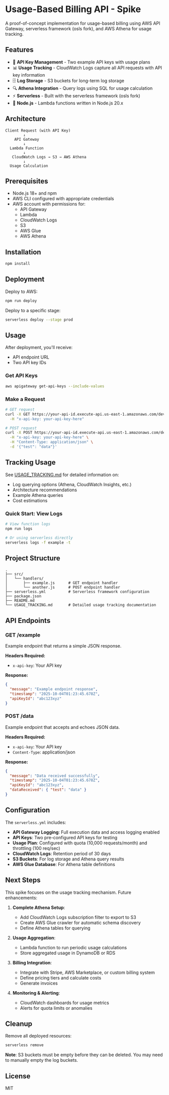 # Usage-Based Billing API - Spike

A proof-of-concept implementation for usage-based billing using AWS API Gateway, serverless framework (osls fork), and AWS Athena for usage tracking.

## Features

- 🔑 **API Key Management** - Two example API keys with usage plans
- 📊 **Usage Tracking** - CloudWatch Logs capture all API requests with API key information
- 🗄️ **Log Storage** - S3 buckets for long-term log storage
- 🔍 **Athena Integration** - Query logs using SQL for usage calculation
- ⚡ **Serverless** - Built with the serverless framework (osls fork)
- 🚀 **Node.js** - Lambda functions written in Node.js 20.x

## Architecture

```
Client Request (with API Key)
        ↓
    API Gateway
        ↓
  Lambda Function
        ↓
   CloudWatch Logs → S3 → AWS Athena
        ↓
  Usage Calculation
```

## Prerequisites

- Node.js 18+ and npm
- AWS CLI configured with appropriate credentials
- AWS account with permissions for:
  - API Gateway
  - Lambda
  - CloudWatch Logs
  - S3
  - AWS Glue
  - AWS Athena

## Installation

```bash
npm install
```

## Deployment

Deploy to AWS:

```bash
npm run deploy
```

Deploy to a specific stage:

```bash
serverless deploy --stage prod
```

## Usage

After deployment, you'll receive:
- API endpoint URL
- Two API key IDs

### Get API Keys

```bash
aws apigateway get-api-keys --include-values
```

### Make a Request

```bash
# GET request
curl -X GET https://your-api-id.execute-api.us-east-1.amazonaws.com/dev/example \
  -H "x-api-key: your-api-key-here"

# POST request
curl -X POST https://your-api-id.execute-api.us-east-1.amazonaws.com/dev/data \
  -H "x-api-key: your-api-key-here" \
  -H "Content-Type: application/json" \
  -d '{"test": "data"}'
```

## Tracking Usage

See [USAGE_TRACKING.md](./USAGE_TRACKING.md) for detailed information on:
- Log querying options (Athena, CloudWatch Insights, etc.)
- Architecture recommendations
- Example Athena queries
- Cost estimations

### Quick Start: View Logs

```bash
# View function logs
npm run logs

# Or using serverless directly
serverless logs -f example -t
```

## Project Structure

```
.
├── src/
│   └── handlers/
│       ├── example.js      # GET endpoint handler
│       └── another.js      # POST endpoint handler
├── serverless.yml          # Serverless framework configuration
├── package.json
├── README.md
└── USAGE_TRACKING.md       # Detailed usage tracking documentation
```

## API Endpoints

### GET /example
Example endpoint that returns a simple JSON response.

**Headers Required:**
- `x-api-key`: Your API key

**Response:**
```json
{
  "message": "Example endpoint response",
  "timestamp": "2025-10-04T01:23:45.678Z",
  "apiKeyId": "abc123xyz"
}
```

### POST /data
Example endpoint that accepts and echoes JSON data.

**Headers Required:**
- `x-api-key`: Your API key
- `Content-Type`: application/json

**Response:**
```json
{
  "message": "Data received successfully",
  "timestamp": "2025-10-04T01:23:45.678Z",
  "apiKeyId": "abc123xyz",
  "dataReceived": { "test": "data" }
}
```

## Configuration

The `serverless.yml` includes:

- **API Gateway Logging**: Full execution data and access logging enabled
- **API Keys**: Two pre-configured API keys for testing
- **Usage Plan**: Configured with quota (10,000 requests/month) and throttling (100 req/sec)
- **CloudWatch Logs**: Retention period of 30 days
- **S3 Buckets**: For log storage and Athena query results
- **AWS Glue Database**: For Athena table definitions

## Next Steps

This spike focuses on the usage tracking mechanism. Future enhancements:

1. **Complete Athena Setup**:
   - Add CloudWatch Logs subscription filter to export to S3
   - Create AWS Glue crawler for automatic schema discovery
   - Define Athena tables for querying

2. **Usage Aggregation**:
   - Lambda function to run periodic usage calculations
   - Store aggregated usage in DynamoDB or RDS

3. **Billing Integration**:
   - Integrate with Stripe, AWS Marketplace, or custom billing system
   - Define pricing tiers and calculate costs
   - Generate invoices

4. **Monitoring & Alerting**:
   - CloudWatch dashboards for usage metrics
   - Alerts for quota limits or anomalies

## Cleanup

Remove all deployed resources:

```bash
serverless remove
```

**Note**: S3 buckets must be empty before they can be deleted. You may need to manually empty the log buckets.

## License

MIT
